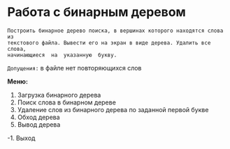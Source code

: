 # Работа с бинарным деревом

```text
Построить бинарное дерево поиска, в вершинах которого находятся слова из 
текстового файла. Вывести его на экран в виде дерева. Удалить все слова, 
начинающиеся  на  указанную  букву. 
```

`Допущения:` в файле нет повторяющихся слов

__Меню:__
1. Загрузка бинарного дерева
2. Поиск слова в бинарном дереве
3. Удаление слов из бинарного дерева по заданной первой букве
4. Обход дерева
5. Вывод дерева

-1. Выход
